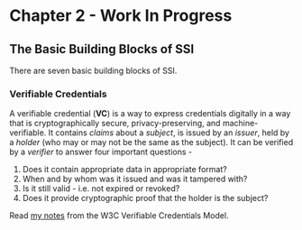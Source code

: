 # **Chapter 2 - Work In Progress**

## **The Basic Building Blocks of SSI**
There are seven basic building blocks of SSI.

### **Verifiable Credentials**
A verifiable credential (**VC**) is a way to express credentials digitally in a way that is cryptographically secure, privacy-preserving, and machine-verifiable. It contains *claims* about a *subject*, is issued by an *issuer*, held by a *holder* (who may or may not be the same as the subject). It can be verified by a *verifier* to answer four important questions -
1. Does it contain appropriate data in appropriate format?
2. When and by whom was it issued and was it tampered with?
3. Is it still valid - i.e. not expired or revoked?
4. Does it provide cryptographic proof that the holder is the subject?

Read [my notes](https://docs.google.com/document/d/1s-McgWiLanWo0lKz5xK_eY2296E3x7jocK1FPg15-Ts/edit?usp=sharing) from the W3C Verifiable Credentials Model.